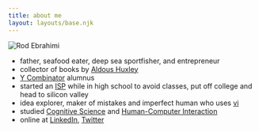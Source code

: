```yaml
---
title: about me
layout: layouts/base.njk
---
```


![Rod Ebrahimi](/images/rod-avatar042019.png)

* father, seafood eater, deep sea sportfisher, and entrepreneur
* collector of books by [Aldous Huxley](https://en.wikipedia.org/wiki/Aldous_Huxley)
* [Y Combinator](https://ycombinator.com) alumnus
* started an [ISP](https://en.wikipedia.org/wiki/Internet_service_provider) while in high school to avoid classes, put off college and head to silicon valley
* idea explorer, maker of mistakes and imperfect human who uses [vi](https://en.wikipedia.org/wiki/Vi)
* studied [Cognitive Science](https://en.wikipedia.org/wiki/Cognitive_science) and [Human-Computer Interaction](https://en.wikipedia.org/wiki/Human%E2%80%93computer_interaction)
* online at [LinkedIn](https://linkedin.com/in/rodebrahimi), [Twitter](https://twitter.com/innovatebig)

